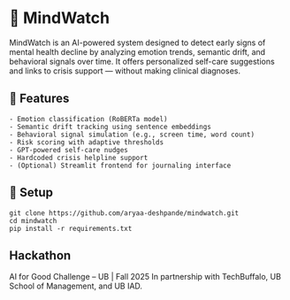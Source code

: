 # 🧠 MindWatch

MindWatch is an AI-powered system designed to detect early signs of mental health decline by analyzing emotion trends, semantic drift, and behavioral signals over time. It offers personalized self-care suggestions and links to crisis support — without making clinical diagnoses.

## 🚀 Features
```
- Emotion classification (RoBERTa model)
- Semantic drift tracking using sentence embeddings
- Behavioral signal simulation (e.g., screen time, word count)
- Risk scoring with adaptive thresholds
- GPT-powered self-care nudges
- Hardcoded crisis helpline support
- (Optional) Streamlit frontend for journaling interface
```


## 🔧 Setup
```
git clone https://github.com/aryaa-deshpande/mindwatch.git
cd mindwatch
pip install -r requirements.txt
```

## Hackathon

AI for Good Challenge – UB | Fall 2025
In partnership with TechBuffalo, UB School of Management, and UB IAD.
